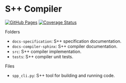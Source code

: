 # S++ Compiler

[![GitHub Pages](https://img.shields.io/badge/GitHub-Pages-blue?logo=github)](https://samg101-developer.github.io/SPP-Compiler-5/)
[![Coverage Status](https://img.shields.io/badge/Test%20Coverage-93%25-lime?logo=pytest&logoColor=ffffff)]()


Folders

- `docs-specification`: S++ specification documentation.
- `docs-compiler-sphinx`: S++ compiler documentation.
- `src`: S++ compiler implementation.
- `tests`: S++ compiler unit tests.

Files

- `spp_cli.py`: S++ tool for building and running code.
